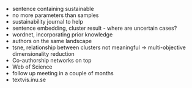- sentence containing sustainable
- no more parameters than samples
- sustainability journal to help
- sentence embedding, cluster result - where are uncertain cases?
- wordnet, incorporating prior knowledge
- authors on the same landscape
- tsne, relationship between clusters not meaningful -> multi-objective dimensionality reduction
- Co-authorship networks on top
- Web of Science
- follow up meeting in a couple of months
- textvis.inu.se
